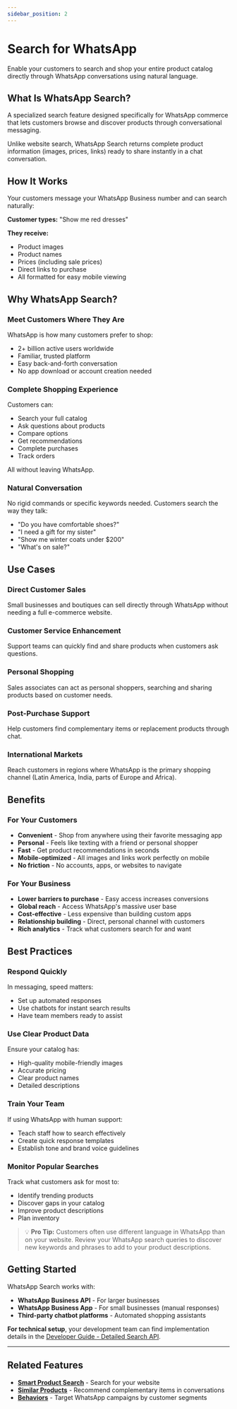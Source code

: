 ```yaml
---
sidebar_position: 2
---
```


# Search for WhatsApp

Enable your customers to search and shop your entire product catalog directly through WhatsApp conversations using natural language.

## What Is WhatsApp Search?

A specialized search feature designed specifically for WhatsApp commerce that lets customers browse and discover products through conversational messaging.

Unlike website search, WhatsApp Search returns complete product information (images, prices, links) ready to share instantly in a chat conversation.

## How It Works

Your customers message your WhatsApp Business number and can search naturally:

**Customer types:** "Show me red dresses"

**They receive:**
- Product images
- Product names
- Prices (including sale prices)
- Direct links to purchase
- All formatted for easy mobile viewing

## Why WhatsApp Search?

### Meet Customers Where They Are

WhatsApp is how many customers prefer to shop:
- 2+ billion active users worldwide
- Familiar, trusted platform
- Easy back-and-forth conversation
- No app download or account creation needed

### Complete Shopping Experience

Customers can:
- Search your full catalog
- Ask questions about products
- Compare options
- Get recommendations
- Complete purchases
- Track orders

All without leaving WhatsApp.

### Natural Conversation

No rigid commands or specific keywords needed. Customers search the way they talk:
- "Do you have comfortable shoes?"
- "I need a gift for my sister"
- "Show me winter coats under $200"
- "What's on sale?"

## Use Cases

### Direct Customer Sales

Small businesses and boutiques can sell directly through WhatsApp without needing a full e-commerce website.

### Customer Service Enhancement

Support teams can quickly find and share products when customers ask questions.

### Personal Shopping

Sales associates can act as personal shoppers, searching and sharing products based on customer needs.

### Post-Purchase Support

Help customers find complementary items or replacement products through chat.

### International Markets

Reach customers in regions where WhatsApp is the primary shopping channel (Latin America, India, parts of Europe and Africa).

## Benefits

### For Your Customers

- **Convenient** - Shop from anywhere using their favorite messaging app
- **Personal** - Feels like texting with a friend or personal shopper
- **Fast** - Get product recommendations in seconds
- **Mobile-optimized** - All images and links work perfectly on mobile
- **No friction** - No accounts, apps, or websites to navigate

### For Your Business

- **Lower barriers to purchase** - Easy access increases conversions
- **Global reach** - Access WhatsApp's massive user base
- **Cost-effective** - Less expensive than building custom apps
- **Relationship building** - Direct, personal channel with customers
- **Rich analytics** - Track what customers search for and want

## Best Practices

### Respond Quickly

In messaging, speed matters:
- Set up automated responses
- Use chatbots for instant search results
- Have team members ready to assist

### Use Clear Product Data

Ensure your catalog has:
- High-quality mobile-friendly images
- Accurate pricing
- Clear product names
- Detailed descriptions

### Train Your Team

If using WhatsApp with human support:
- Teach staff how to search effectively
- Create quick response templates
- Establish tone and brand voice guidelines

### Monitor Popular Searches

Track what customers ask for most to:
- Identify trending products
- Discover gaps in your catalog
- Improve product descriptions
- Plan inventory

> 💡 **Pro Tip:** Customers often use different language in WhatsApp than on your website. Review your WhatsApp search queries to discover new keywords and phrases to add to your product descriptions.

## Getting Started

WhatsApp Search works with:
- **WhatsApp Business API** - For larger businesses
- **WhatsApp Business App** - For small businesses (manual responses)
- **Third-party chatbot platforms** - Automated shopping assistants

**For technical setup**, your development team can find implementation details in the [Developer Guide - Detailed Search API](../../../developer-guide/recommendations-search/search/detailed-search.md).

---

## Related Features

- **[Smart Product Search](./smart-search.md)** - Search for your website
- **[Similar Products](../index.md#similar-products)** - Recommend complementary items in conversations
- **[Behaviors](../../behaviors/index.md)** - Target WhatsApp campaigns by customer segments
